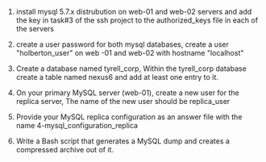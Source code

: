 1. install mysql 5.7.x distrubution on web-01 and web-02 servers and add the key in task#3 of the ssh project to the authorized_keys file in each of the servers

2. create a user password for both mysql databases, create a user "holberton_user" on web -01 and web-02 with hostname "localhost"

3. Create a database named tyrell_corp, Within the tyrell_corp database create a table named nexus6 and add at least one entry to it.

4. On your primary MySQL server (web-01), create a new user for the replica server, The name of the new user should be replica_user

5. Provide your MySQL replica configuration as an answer file with the name 4-mysql_configuration_replica

6. Write a Bash script that generates a MySQL dump and creates a compressed archive out of it.

